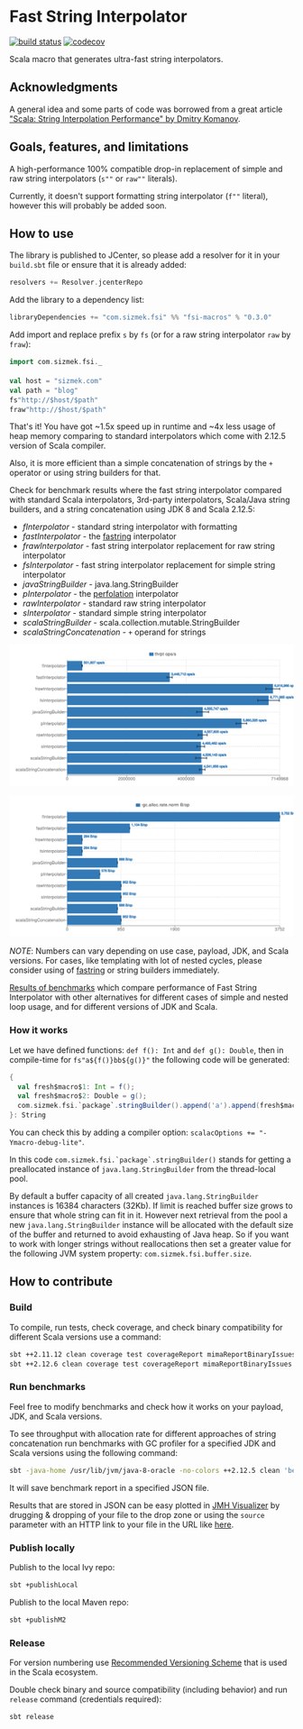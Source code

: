 # Fast String Interpolator

[![build status](https://travis-ci.org/Sizmek/fast-string-interpolator.svg?branch=master)](https://travis-ci.org/Sizmek/fast-string-interpolator)
[![codecov](https://codecov.io/gh/Sizmek/fast-string-interpolator/branch/master/graph/badge.svg)](https://codecov.io/gh/Sizmek/fast-string-interpolator)

Scala macro that generates ultra-fast string interpolators.

## Acknowledgments

A general idea and some parts of code was borrowed from a great article ["Scala: String Interpolation Performance" by Dmitry Komanov](https://medium.com/@dkomanov/scala-string-interpolation-performance-21dc85e83afd).

## Goals, features, and limitations

A high-performance 100% compatible drop-in replacement of simple and raw string interpolators (`s""` or `raw""` literals).

Currently, it doesn't support formatting string interpolator (`f""` literal), however this will probably be added soon.

## How to use

The library is published to JCenter, so please add a resolver for it in your `build.sbt` file or ensure that it is
already added:

```sbt
resolvers += Resolver.jcenterRepo
```

Add the library to a dependency list:

```sbt
libraryDependencies += "com.sizmek.fsi" %% "fsi-macros" % "0.3.0"
```

Add import and replace prefix `s` by `fs` (or for a raw string interpolator `raw` by `fraw`):

```scala
import com.sizmek.fsi._

val host = "sizmek.com"
val path = "blog"
fs"http://$host/$path"
fraw"http://$host/$path"
```

That's it! You have got ~1.5x speed up in runtime and ~4x less usage of heap memory comparing to standard interpolators
which come with 2.12.5 version of Scala compiler.

Also, it is more efficient than a simple concatenation of strings by the `+` operator or using string builders for that.

Check for benchmark results where the fast string interpolator compared with standard Scala interpolators, 3rd-party
interpolators, Scala/Java string builders, and a string concatenation using JDK 8 and Scala 2.12.5:
- *fInterpolator* - standard string interpolator with formatting
- *fastInterpolator* - the [fastring](https://github.com/Atry/fastring) interpolator
- *frawInterpolator* - fast string interpolator replacement for raw string interpolator
- *fsInterpolator* - fast string interpolator replacement for simple string interpolator
- *javaStringBuilder* - java.lang.StringBuilder
- *pInterpolator* - the [perfolation](https://github.com/outr/perfolation) interpolator
- *rawInterpolator* - standard raw string interpolator
- *sInterpolator* - standard simple string interpolator
- *scalaStringBuilder* - scala.collection.mutable.StringBuilder
- *scalaStringConcatenation* - `+` operand for strings

[![Throughput](docs/fast_string_interpolator_throughput.png)](docs/fast_string_interpolator_throughput.png)

[![Heap Usage](docs/fast_string_interpolator_heap_usage.png)](docs/fast_string_interpolator_heap_usage.png)

*NOTE*: Numbers can vary depending on use case, payload, JDK, and Scala versions. For cases, like templating with lot
of nested cycles, please consider using of [fastring](https://github.com/Atry/fastring) or string builders immediately.

[Results of benchmarks](https://sizmek.github.io/fast-string-interpolator) which compare performance of Fast String
Interpolator with other alternatives for different cases of simple and nested loop usage, and for different versions of
JDK and Scala.

### How it works

Let we have defined functions: `def f(): Int` and `def g(): Double`, then in compile-time for `fs"a${f()}bb${g()}"`
the following code will be generated:

```scala
{
  val fresh$macro$1: Int = f();
  val fresh$macro$2: Double = g();
  com.sizmek.fsi.`package`.stringBuilder().append('a').append(fresh$macro$1).append("bb").append(fresh$macro$2).toString();
}: String
```

You can check this by adding a compiler option: `scalacOptions += "-Ymacro-debug-lite"`.

In this code ```com.sizmek.fsi.`package`.stringBuilder()``` stands for getting a preallocated instance of
`java.lang.StringBuilder` from the thread-local pool.

By default a buffer capacity of all created `java.lang.StringBuilder` instances is 16384 characters (32Kb). If limit
is reached buffer size grows to ensure that whole string can fit in it. However next retrieval from the pool a new
`java.lang.StringBuilder` instance will be allocated with the default size of the buffer and returned to avoid
exhausting of Java heap. So if you want to work with longer strings without reallocations then set a greater value for
the following JVM system property: `com.sizmek.fsi.buffer.size`.

## How to contribute

### Build

To compile, run tests, check coverage, and check binary compatibility for different Scala versions use a command:

```sh
sbt ++2.11.12 clean coverage test coverageReport mimaReportBinaryIssues
sbt ++2.12.6 clean coverage test coverageReport mimaReportBinaryIssues
```

### Run benchmarks

Feel free to modify benchmarks and check how it works on your payload, JDK, and Scala versions.

To see throughput with allocation rate for different approaches of string concatenation run benchmarks with GC profiler
for a specified JDK and Scala versions using the following command:

```sh
sbt -java-home /usr/lib/jvm/java-8-oracle -no-colors ++2.12.5 clean 'benchmark/jmh:run -jvm /usr/lib/jvm/java-9-oracle/bin/java -prof gc -rf json -rff jdk-9_scala-2.12.5.json .*'
```

It will save benchmark report in a specified JSON file.

Results that are stored in JSON can be easy plotted in [JMH Visualizer](http://jmh.morethan.io/) by drugging & dropping
of your file to the drop zone or using the `source` parameter with an HTTP link to your file in the URL like
[here](http://jmh.morethan.io/?source=https://sizmek.github.io/fast-string-interpolator/jdk-8_scala-2.12.5.json).

### Publish locally

Publish to the local Ivy repo:

```sh
sbt +publishLocal
```

Publish to the local Maven repo:

```sh
sbt +publishM2
```

### Release

For version numbering use [Recommended Versioning Scheme](http://docs.scala-lang.org/overviews/core/binary-compatibility-for-library-authors.html#recommended-versioning-scheme)
that is used in the Scala ecosystem.

Double check binary and source compatibility (including behavior) and run `release` command (credentials required):

```sh
sbt release
```
